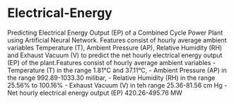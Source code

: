 # Electrical-Energy
Predicting Electrical Energy Output (EP) of a Combined Cycle Power Plant using Artificial Neural Network. Features consist of hourly average ambient variables Temperature (T), Ambient Pressure (AP), Relative Humidity (RH) and Exhaust Vacuum (V) to predict the net hourly electrical energy output (EP) of the plant.Features consist of hourly average ambient variables - Temperature (T) in the range 1.81°C and 37.11°C, - Ambient Pressure (AP) in the range 992.89-1033.30 milibar, - Relative Humidity (RH) in the range 25.56% to 100.16% - Exhaust Vacuum (V) in teh range 25.36-81.56 cm Hg - Net hourly electrical energy output (EP) 420.26-495.76 MW
